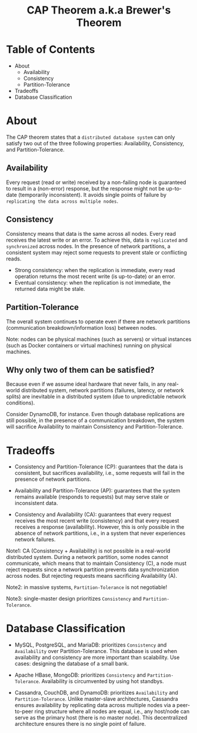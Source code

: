 <div align='center'>
  <h1>CAP Theorem a.k.a Brewer's Theorem</h1>
</div>

# Table of Contents

- About
  - Availability
  - Consistency
  - Partition-Tolerance
- Tradeoffs
- Database Classification

# About

The CAP theorem states that a `distributed database system` can only satisfy two out of the three following properties: Availability, Consistency, and Partition-Tolerance.

## Availability

Every request (read or write) received by a non-failing node is guaranteed to result in a (non-error) response, but the response might not be up-to-date (temporarily inconsistent). It avoids single points of failure by `replicating the data across multiple nodes`.

## Consistency

Consistency means that data is the same across all nodes. Every read receives the latest write or an error. To achieve this, data is `replicated` and `synchronized` across nodes. In the presence of network partitions, a consistent system may reject some requests to prevent stale or conflicting reads.

- Strong consistency: when the replication is immediate, every read operation returns the most recent write (is up-to-date) or an error.
- Eventual consistency: when the replication is not immediate, the returned data might be stale.

## Partition-Tolerance

The overall system continues to operate even if there are network partitions (communication breakdown/information loss) between nodes.

Note: nodes can be physical machines (such as servers) or virtual instances (such as Docker containers or virtual machines) running on physical machines.

## Why only two of them can be satisfied?

Because even if we assume ideal hardware that never fails, in any real-world distributed system, network partitions (failures, latency, or network splits) are inevitable in a distributed system (due to unpredictable network conditions).

Consider DynamoDB, for instance. Even though database replications are still possible, in the presence of a communication breakdown, the system will sacrifice Availability to maintain Consistency and Partition-Tolerance.

# Tradeoffs

- Consistency and Partition-Tolerance (CP): guarantees that the data is consistent, but sacrifices availability, i.e., some requests will fail in the presence of network partitions.

- Availability and Partition-Tolerance (AP): guarantees that the system remains available (responds to requests) but may serve stale or inconsistent data.

- Consistency and Availability (CA): guarantees that every request receives the most recent write (consistency) and that every request receives a response (availability). However, this is only possible in the absence of network partitions, i.e., in a system that never experiences network failures.

Note1: CA (Consistency + Availability) is not possible in a real-world distributed system. During a network partition, some nodes cannot communicate, which means that to maintain Consistency (C), a node must reject requests since a network partition prevents data synchronization across nodes. But rejecting requests means sacrificing Availability (A).

Note2: in massive systems, `Partition-Tolerance` is not negotiable!

Note3: single-master design prioritizes `Consistency` and `Partition-Tolerance`.

# Database Classification

- MySQL, PostgreSQL, and MariaDB: prioritizes `Consistency` and `Availability` over Partition-Tolerance. This database is used when availability and consistency are more important than scalability. Use cases: designing the database of a small bank.

- Apache HBase, MongoDB: prioritizes `Consistency` and `Partition-Tolerance`. Availability is circumvented by using hot standbys.

- Cassandra, CouchDB, and DynamoDB: prioritizes `Availability` and `Partition-Tolerance`. Unlike master-slave architectures, Cassandra ensures availability by replicating data across multiple nodes via a peer-to-peer ring structure where all nodes are equal, i.e., any host/node can serve as the primary host (there is no master node). This decentralized architecture ensures there is no single point of failure.
